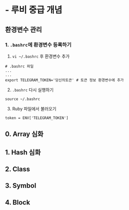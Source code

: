 # - 루비 중급 개념 
## 환경변수 관리
### 1. `.bashrc`에 환경변수 등록하기
1. `vi ~/.bashrc` 후 환경변수 추가 
```
# .bashrc 파일
...
...
export TELEGRAM_TOKEN='당신의토큰' # 토큰 정보 환경변수에 추가
```
2. `.bashrc` 다시 실행하기
```
source ~/.bashrc
```
3. Ruby 파일에서 불러오기
```
token = ENV['TELEGRAM_TOKEN']
```
## 0. Array 심화  
## 1. Hash 심화

## 2. Class

## 3. Symbol

## 4. Block

